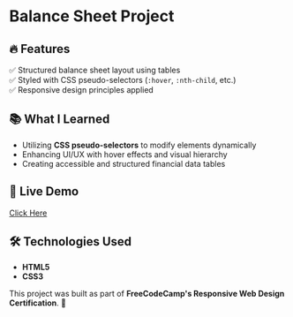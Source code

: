 # Balance Sheet Project

## 🔥 Features
✅ Structured balance sheet layout using tables  
✅ Styled with CSS pseudo-selectors (`:hover`, `:nth-child`, etc.)  
✅ Responsive design principles applied  

## 📚 What I Learned
- Utilizing **CSS pseudo-selectors** to modify elements dynamically  
- Enhancing UI/UX with hover effects and visual hierarchy  
- Creating accessible and structured financial data tables  

## 🚀 Live Demo  
[Click Here](https://abhinavrajeshh.github.io/balance-sheet/)

  

## 🛠️ Technologies Used
- **HTML5**  
- **CSS3**  

This project was built as part of **FreeCodeCamp's Responsive Web Design Certification**. 🚀
